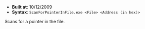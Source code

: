 - **Built at**: 10/12/2009
- **Syntax**: `ScanForPointerInFile.exe <File> <Address (in hex)>`

Scans for a pointer in the file.
